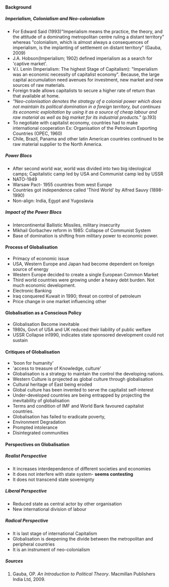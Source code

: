 #### Background
##### Imperialism, Colonialism and Neo-colonialism
- For Edward Said (1993)"Imperialism means the practice, the theory, and the attitude of a dominating metropolitan centre ruling a distant territory" whereas "colonialism, which is almost always a consequences of imperialism, is the implanting of settlement on distant territory" (Gauba, 2009)
- J.A. Hobson(Imperialism; 1902) defined imperialism as a search for 'captive market'.
- V.I. Lenin (Imperialism: The highest Stage of Capitalism): "Imperialism was an economic necessity of capitalist economy". Because, the large capital accumulation need avenues for investment, new market and new sources of raw materials.
- Foreign trade allows capitalists to secure a higher rate of return than that available at home.
- *"Neo-colonisation denotes the strategy of a colonial power which does not maintain its political domination in a foreign territory, but continues its economic exploitation by using it as a source of cheap labour and raw material as well as big market for its industrial products."* (p.193)
- To negotiate with capitalist economy, countries had to make international cooperation Ex: Organisation of the Petroleum Exporting Countries (OPEC, 1960)
-  Chile, Brazil, Panama and other latin American countries continued to be raw material supplier to the North America.
##### Power Blocs
- After second world war, world was divided into two big ideological camps; Capitalistic camp led by USA and Communist camp led by USSR
- NATO-1949
- Warsaw Pact- 1955 countries from west Europe
- Countries got independence called 'Third World' by Alfred Sauvy (1898-1990)
- Non-align: India, Egypt and Yugoslavia
##### Impact of the Power Blocs
- Intercontinental Ballistic Missiles, military insecurity
- Mikhail Gorbachev reform in 1985: Collapse of Communist System 
- Base of domination is shifting from military power to economic power.
#### Process of Globalisation
- Primacy of economic issue
- USA, Western Europe and Japan had become dependent on foreign source of energy
- Western Europe decided to create a single European Common Market
- Third world countries were growing under a heavy debt burden. Not much economic development.
- Electronic Banking
- Iraq conquered Kuwait in 1990; threat on control of petroleum
- Price change in one market influencing other
#### Globalisation as a Conscious Policy 
- Globalisation Become inevitable 
- 1980s, Govt of USA and UK reduced their liability of public welfare
- USSR Collapse in1990, indicates state sponsored development could not sustain
#### Critiques of Globalisation
- 'boon for humanity'
- 'access to treasure of Knowledge, culture'
- Globalisation is a strategy to maintain the control the developing nations.
- Western Culture is projected as global culture through globalisation
- Cultural heritage of East being eroded
- Global culture has been invented to serve the capitalist self-interest
- Under-developed countries are being entrapped by projecting the inevitability of globalisation
- Terms and condition of IMF and World Bank favoured capitalist countries.
- Globalisation has failed to eradicate poverty,
- Environment Degradation
- Prompted intolerance
- Disintegrated communities
#### Perspectives on Globalisation
##### Realist Perspective
- It increases interdependence of different societies and economies
- It does not interfere with state system- **seems contesting**
- It does not transcend state sovereignty
##### Liberal Perspective
- Reduced state as central actor by other organisation
- New international division of labour
##### Radical Perspective
- It is last stage of international Capitalism
- Globalisation is deepening the divide between the metropolitan and peripheral countries
- It is an instrument of neo-colonialism
##### Sources
1. Gauba, OP. _An Introduction to Political Theory_. Macmillan Publishers India Ltd, 2009.

